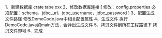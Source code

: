 1、新建数据库
crate tabe xxx
2、修改数据库连接
[
	修改：config.properties
	必须配置：schema，jdbc_url，jdbc_username，jdbc_password
]
3、配置生成文件路径
修改DemoCode.java中相关配置属性
4、生成文件
执行DemoCode.java的main方法，会弹出生成文件
5、拷贝文件到所在工程路径下
拷贝文件即可
6、完成